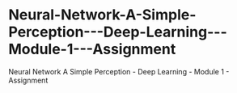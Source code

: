 # Neural-Network-A-Simple-Perception---Deep-Learning---Module-1---Assignment
Neural Network A Simple Perception - Deep Learning -  Module 1 - Assignment
